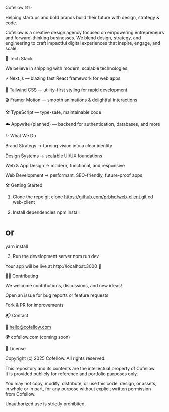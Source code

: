 Cofellow 🌐✨

Helping startups and bold brands build their future with design, strategy & code.

Cofellow is a creative design agency focused on empowering entrepreneurs and forward-thinking businesses. We blend design, strategy, and engineering to craft impactful digital experiences that inspire, engage, and scale.

🚀 Tech Stack

We believe in shipping with modern, scalable technologies:

⚡ Next.js — blazing fast React framework for web apps

🎨 Tailwind CSS — utility-first styling for rapid development

🎬 Framer Motion — smooth animations & delightful interactions

🛠️ TypeScript — type-safe, maintainable code

☁️ Appwrite (planned) — backend for authentication, databases, and more

✨ What We Do

Brand Strategy → turning vision into a clear identity

Design Systems → scalable UI/UX foundations

Web & App Design → modern, functional, and responsive

Web Development → performant, SEO-friendly, future-proof apps

🛠️ Getting Started

1. Clone the repo
   git clone https://github.com/prbho/web-client.git
   cd web-client

2. Install dependencies
   npm install

# or

yarn install

3. Run the development server
   npm run dev

Your app will be live at http://localhost:3000
🎉

🧑‍💻 Contributing

We welcome contributions, discussions, and new ideas!

Open an issue for bug reports or feature requests

Fork & PR for improvements

📬 Contact

💌 hello@cofellow.com

🌍 cofellow.com
(coming soon)

📜 License

Copyright (c) 2025 Cofellow. All rights reserved.

This repository and its contents are the intellectual property of Cofellow.  
It is provided publicly for reference and portfolio purposes only.

You may not copy, modify, distribute, or use this code, design, or assets,  
in whole or in part, for any purpose without explicit written permission  
from Cofellow.

Unauthorized use is strictly prohibited.

